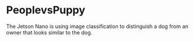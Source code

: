 # PeoplevsPuppy
The Jetson Nano is using image classification to distinguish a dog from an owner that looks similar to the dog.
